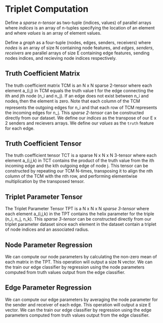 # Triplet Computation
Define a *sparse n-tensor* as two-tuple (indices, values) of parallel arrays where *indices* is an array of n-tuples specifying the location of an element and where *values* is an array of element values.

Define a *graph* as a four-tuple (nodes, edges, senders, receivers) where *nodes* is an array of size N containing node features, and *edges*, *senders*, *receivers* are parallel arrays of size E containing edge features, sending nodes indices, and recieving node indices respectively.

## Truth Coefficient Matrix
The truth coefficient matrix TCM is an N x N sparse 2-tensor where each element a_(i,j) in TCM equals the truth value t for the edge connecting the ith and jth node (n_i and n_j). If an edge does not exist between n_i and nodes<sub>j</sub> then the element is zero. Note that each column of the TCM represents the outgoing edges for n_i and that each row of TCM represents the incoming edges for n_j. This *sparse 2-tensor* can be constructed directly from our dataset. We define our *indices* as the transpose of our E x 2 senders and recievers arrays. We define our *values* as the `truth` feature for each edge.

## Truth Coefficient Tensor
The truth coefficient tensor TCT is a sparse N x N x N 3-tensor where each element a_(i,j,k) in TCT contains the product of the truth value from the ith incoming edge and the kth outgoing edge of node j. This tensor can be constructed by repeating our TCM N-times, transposing it to align the nth column of the TCM with the nth row, and performing elementwise multiplication by the transposed tensor.

## Triplet Parameter Tensor
The Triplet Parameter Tensor TPT is a N x N x N *sparse 3-tensor* where each element a_(i,j,k) in the TPT contains the helix parameter for the triple (n_i, n_j, n_k). This *sparse 3-tensor* can be constructed directly from our triplet parameter dataset since each element in the dataset contain a triplet of node indices and an associated radius.

## Node Parameter Regression
We can compute our node parameters by calculating the non-zero mean of each matrix in the TPT. This operation will output a size N vector. We can the train our edge classifier by regression using the node parameters computed from truth values output from the edge classifier. 

## Edge Parameter Regression
We can compute our edge parameters by averaging the node parameter for the sender and receiver of each edge. This operation will output a size E vector. We can the train our edge classifier by regression using the edge parameters computed from truth values output from the edge classifier. 
